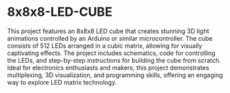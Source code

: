 # 8x8x8-LED-CUBE

This project features an 8x8x8 LED cube that creates stunning 3D light animations controlled by an Arduino or similar microcontroller. The cube consists of 512 LEDs arranged in a cubic matrix, allowing for visually captivating effects. The project includes schematics, code for controlling the LEDs, and step-by-step instructions for building the cube from scratch. Ideal for electronics enthusiasts and makers, this project demonstrates multiplexing, 3D visualization, and programming skills, offering an engaging way to explore LED matrix technology.
